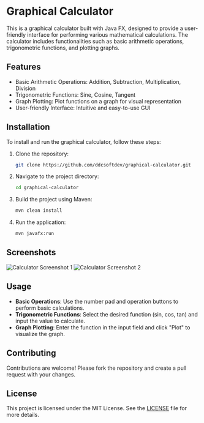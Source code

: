 
# Graphical Calculator

This is a graphical calculator built with Java FX, designed to provide a user-friendly interface for performing various mathematical calculations. The calculator includes functionalities such as basic arithmetic operations, trigonometric functions, and plotting graphs.

## Features

- Basic Arithmetic Operations: Addition, Subtraction, Multiplication, Division
- Trigonometric Functions: Sine, Cosine, Tangent
- Graph Plotting: Plot functions on a graph for visual representation
- User-friendly Interface: Intuitive and easy-to-use GUI

## Installation

To install and run the graphical calculator, follow these steps:

1. Clone the repository:
    ```bash
    git clone https://github.com/ddcsoftdev/graphical-calculator.git
    ```
2. Navigate to the project directory:
    ```bash
    cd graphical-calculator
    ```
3. Build the project using Maven:
    ```bash
    mvn clean install
    ```
4. Run the application:
    ```bash
    mvn javafx:run
    ```

## Screenshots

<img src="https://github.com/ddcsoftdev/graphical-calculator/raw/main/screenshots/screenshot1.png" alt="Calculator Screenshot 1">

<img src="https://github.com/ddcsoftdev/graphical-calculator/raw/main/screenshots/screenshot2.png" alt="Calculator Screenshot 2">

## Usage

- **Basic Operations**: Use the number pad and operation buttons to perform basic calculations.
- **Trigonometric Functions**: Select the desired function (sin, cos, tan) and input the value to calculate.
- **Graph Plotting**: Enter the function in the input field and click "Plot" to visualize the graph.

## Contributing

Contributions are welcome! Please fork the repository and create a pull request with your changes.

## License

This project is licensed under the MIT License. See the [LICENSE](LICENSE) file for more details.
